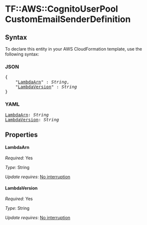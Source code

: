 # TF::AWS::CognitoUserPool CustomEmailSenderDefinition

## Syntax

To declare this entity in your AWS CloudFormation template, use the following syntax:

### JSON

<pre>
{
    "<a href="#lambdaarn" title="LambdaArn">LambdaArn</a>" : <i>String</i>,
    "<a href="#lambdaversion" title="LambdaVersion">LambdaVersion</a>" : <i>String</i>
}
</pre>

### YAML

<pre>
<a href="#lambdaarn" title="LambdaArn">LambdaArn</a>: <i>String</i>
<a href="#lambdaversion" title="LambdaVersion">LambdaVersion</a>: <i>String</i>
</pre>

## Properties

#### LambdaArn

_Required_: Yes

_Type_: String

_Update requires_: [No interruption](https://docs.aws.amazon.com/AWSCloudFormation/latest/UserGuide/using-cfn-updating-stacks-update-behaviors.html#update-no-interrupt)

#### LambdaVersion

_Required_: Yes

_Type_: String

_Update requires_: [No interruption](https://docs.aws.amazon.com/AWSCloudFormation/latest/UserGuide/using-cfn-updating-stacks-update-behaviors.html#update-no-interrupt)


